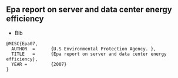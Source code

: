 Epa report on server and data center energy efficiency
---

- Bib
```
@MISC{Epa07,
  AUTHOR  =      {U.S Environmental Protection Agency. },
  TITLE   =      {Epa report on server and data center energy efficiency},
  YEAR =         {2007}
}
```

